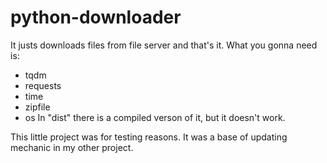 # python-downloader
It justs downloads files from file server and that's it.
What you gonna need is:
- tqdm
- requests
- time
- zipfile
- os
In "dist" there is a compiled verson of it, but it doesn't work.

This little project was for testing reasons. It was a base of updating mechanic in my other project.
